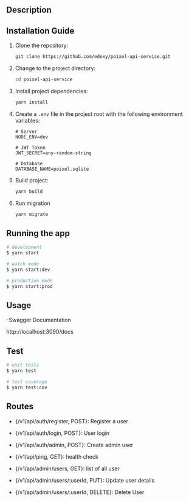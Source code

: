 ## Description


## Installation Guide

1. Clone the repository:

    ```bash
    git clone https://github.com/edexy/poixel-api-service.git

2. Change to the project directory:
    ```bash
    cd poixel-api-service

3. Install project dependencies:
    ```bash
    yarn install

4. Create a `.env` file in the project root with the following environment variables:
    ```dotenv
    # Server
    NODE_ENV=dev

    # JWT Token
    JWT_SECRET=any-random-string

    # Database
    DATABASE_NAME=poixel.sqlite

5. Build project:
    ```bash
    yarn build

6. Run migration
   ```bash
   yarn migrate


## Running the app

```bash
# development
$ yarn start

# watch mode
$ yarn start:dev

# production mode
$ yarn start:prod
```
## Usage
-Swagger Documentation

http://localhost:3090/docs

## Test

```bash
# unit tests
$ yarn test

# test coverage
$ yarn test:cov
```

## Routes
- {/v1/api/auth/register, POST}:  Register a user
- {/v1/api/auth/login, POST}:  User login
- {/v1/api/auth/admin, POST}: Create admin user

- {/v1/api/ping, GET}: health check
- {/v1/api/admin/users, GET}:  list of all user
- {/v1/api/admin/users/:userId, PUT}: Update user details
- {/v1/api/admin/users/:userId, DELETE}:  Delete User